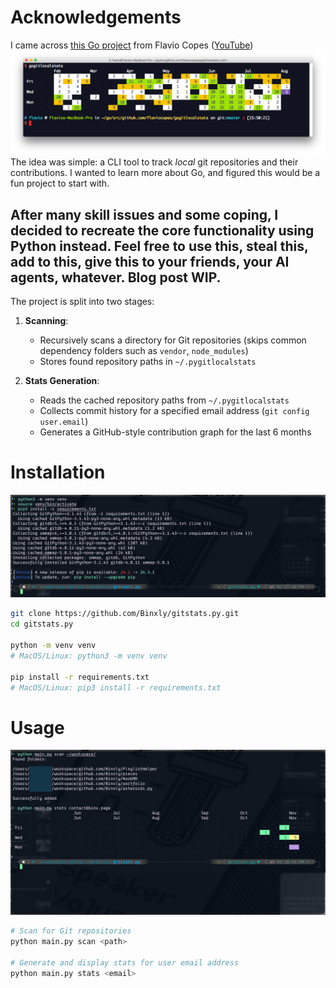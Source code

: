 # Acknowledgements

I came across [this Go project](https://flaviocopes.com/go-git-contributions/) from Flavio Copes ([YouTube](https://www.youtube.com/@bootcampdev))
[![Original Git Stats Visualization by Flavio Copes](extras/img_original.png "Git Contribution Graph Tool")](https://flaviocopes.com/go-git-contributions/)
The idea was simple: a CLI tool to track *local* git repositories and their contributions.
I wanted to learn more about Go, and figured this would be a fun project to start with.

After many skill issues and some coping, I decided to recreate the core functionality using Python instead. Feel free to use this, steal this, add to this, give this to your friends, your AI agents, whatever. Blog post WIP.
---
The project is split into two stages:

1. **Scanning**: 
   - Recursively scans a directory for Git repositories (skips common dependency folders such as `vendor`, `node_modules`)
   - Stores found repository paths in `~/.pygitlocalstats`

2. **Stats Generation**:
   - Reads the cached repository paths from `~/.pygitlocalstats`
   - Collects commit history for a specified email address (`git config user.email`)
   - Generates a GitHub-style contribution graph for the last 6 months

# Installation 
![img_installation.png](extras/img_installation.png)
```bash
git clone https://github.com/Binxly/gitstats.py.git
cd gitstats.py

python -m venv venv
# MacOS/Linux: python3 -m venv venv

pip install -r requirements.txt
# MacOS/Linux: pip3 install -r requirements.txt
```

# Usage
![img_usage.png](extras/img_usage.png)
```bash
# Scan for Git repositories
python main.py scan <path>

# Generate and display stats for user email address
python main.py stats <email>
```
